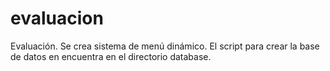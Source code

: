 # evaluacion
Evaluación. Se crea sistema de menú dinámico. El script para crear la base de datos en encuentra en el directorio database.
